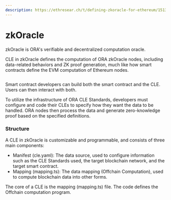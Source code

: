 ```yaml
---
description: https://ethresear.ch/t/defining-zkoracle-for-ethereum/15131
---
```


# zkOracle

zkOracle is ORA's verifiable and decentralized computation oracle.

CLE in zkOracle defines the computation of ORA zkOracle nodes, including data-related behaviors and ZK proof generation, much like how smart contracts define the EVM computation of Ethereum nodes.

<figure><img src="../../.gitbook/assets/图2.png" alt=""><figcaption></figcaption></figure>

Smart contract developers can build both the smart contract and the CLE. Users can then interact with both.

To utilize the infrastructure of ORA CLE Standards, developers must configure and code their CLEs to specify how they want the data to be handled. ORA nodes then process the data and generate zero-knowledge proof based on the specified definitions.

### Structure

A CLE in zkOracle is customizable and programmable, and consists of three main components:

* Manifest (cle.yaml): The data source, used to configure information such as the CLE Standards used, the target blockchain network, and the target smart contract.
* Mapping (mapping.ts): The data mapping (Offchain Computation), used to compute blockchain data into other forms.

The core of a CLE is the mapping (mapping.ts) file. The code defines the Offchain computation program.

